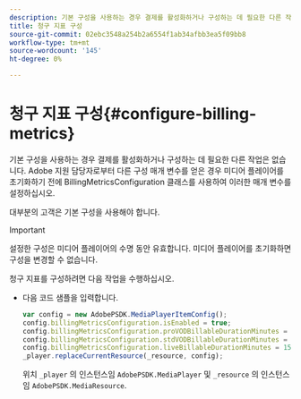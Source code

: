 ```yaml
---
description: 기본 구성을 사용하는 경우 결제를 활성화하거나 구성하는 데 필요한 다른 작업은 없습니다. Adobe 지원 담당자로부터 다른 구성 매개 변수를 얻은 경우 미디어 플레이어를 초기화하기 전에 BillingMetricsConfiguration 클래스를 사용하여 이러한 매개 변수를 설정하십시오.
title: 청구 지표 구성
source-git-commit: 02ebc3548a254b2a6554f1ab34afbb3ea5f09bb8
workflow-type: tm+mt
source-wordcount: '145'
ht-degree: 0%

---
```


# 청구 지표 구성{#configure-billing-metrics}

기본 구성을 사용하는 경우 결제를 활성화하거나 구성하는 데 필요한 다른 작업은 없습니다. Adobe 지원 담당자로부터 다른 구성 매개 변수를 얻은 경우 미디어 플레이어를 초기화하기 전에 BillingMetricsConfiguration 클래스를 사용하여 이러한 매개 변수를 설정하십시오.

대부분의 고객은 기본 구성을 사용해야 합니다.

>[!IMPORTANT]
>
>설정한 구성은 미디어 플레이어의 수명 동안 유효합니다. 미디어 플레이어를 초기화하면 구성을 변경할 수 없습니다.

청구 지표를 구성하려면 다음 작업을 수행하십시오.

* 다음 코드 샘플을 입력합니다.

  ```js
  var config = new AdobePSDK.MediaPlayerItemConfig(); 
  config.billingMetricsConfiguration.isEnabled = true; 
  config.billingMetricsConfiguration.proVODBillableDurationMinutes = 60; 
  config.billingMetricsConfiguration.stdVODBillableDurationMinutes = 30; 
  config.billingMetricsConfiguration.liveBillableDurationMinutes = 15; 
  _player.replaceCurrentResource(_resource, config);
  ```

  위치 `_player` 의 인스턴스임 `AdobePSDK.MediaPlayer` 및 `_resource` 의 인스턴스임 `AdobePSDK.MediaResource`.
